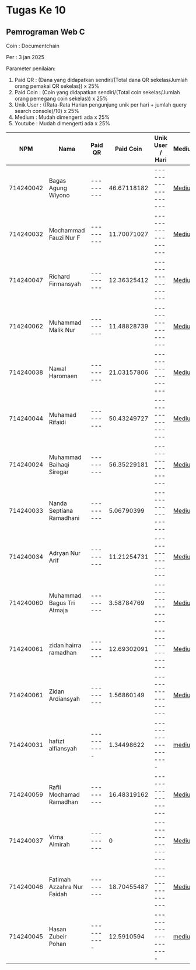 # Tugas Ke 10

## Pemrograman Web C
Coin : Documentchain

Per : 3 jan 2025

Parameter penilaian:
1. Paid QR : (Dana yang didapatkan sendiri/(Total dana QR sekelas/Jumlah orang pemakai QR sekelas))  x  25%
2. Paid Coin : (Coin yang didapatkan sendiri/(Total coin sekelas/Jumlah orang pemegang coin sekelas))  x  25%
3. Unik User : ((Rata-Rata Harian pengunjung unik per hari + jumlah query search console)/10) x 25%
4. Medium : Mudah dimengerti ada x 25%
5. Youtube : Mudah dimengerti ada x 25%

| NPM       | Nama                              | Paid QR | Paid Coin | Unik User / Hari | Medium | Youtube | Nilai |
|-----------|-----------------------------------|---------|-----------|------------------|--------|---------|-------|
|714240042  |Bagas Agung Wiyono                 |---------|46.67118182|------------------|[Medium](https://medium.com/@zenkun.enterkill13/cara-mengaplikasikan-function-getjson-dengan-library-dari-es-module-jscroot-7c4bcd453dd6)|[Youtube](https://youtu.be/VKiDoMBIHzE)|-------|
|714240032  |Mochammad Fauzi Nur F              |---------|11.70071027|------------------|[Medium](https://medium.com/@nurfadilahmfauzi/cara-mengaplikasikan-function-getjson-dengan-library-dari-es-module-jscroot-c99e7ef8aae1 )|[Youtube](https://youtu.be/FKV56O8urCg)|-------|
|714240047  |Richard Firmansyah                   |---------|12.36325412|------------------|[Medium](https://medium.com/@richardfirmansyah57/cara-penggunaan-es-module-menggunakan-jscroot-dengan-import-fungsi-getjson-setinner-cors-89b4aa34a769)|[Youtube](https://youtu.be/EMijmeflRWo?si=rVJyYiRGkArgvP68)|-------|
|714240062  |Muhammad Malik Nur                   |---------|11.48828739|------------------|[Medium](https://medium.com/@kamalputra1177/pemanfaatan-fungsi-getjson-dengan-library-jscroot-pada-es-module-fd07975d445c)|---------|-------|
|714240038  |Nawal Haromaen                       |---------|21.03157806|------------------|[Medium](https://medium.com/@nawalharomaen/cara-penggunaan-es-module-menggunakan-jscroot-dengan-import-fungsi-getjson-setinner-cors-ecfaed933650)|---------|-------|
|714240044  |Muhamad Rifaidi                 |---------|50.43249727|------------------|[Medium](https://medium.com/@vilamica17/cara-penggunaan-es-module-menggunakan-jscroot-dengan-import-fungsi-getjson-setinner-cors-b8757d134907)|[YouTube](https://youtu.be/j8DmwWWpM_A?si=qN7LD5BTuFYYSYAZ)|-------|
|714240024  |Muhammad Baihaqi Siregar                 |---------|56.35229181|------------------|[Medium](https://medium.com/@baihaqisiregar09/es-module-jscroot-untuk-function-getjson-e570bbe1b374)|[Youtube](https://youtu.be/pVs4WmKoZM8?si=1W5LzRQ3OgugYJs_)|-----|
|714240033  |Nanda Septiana Ramadhani           |---------|5.06790399|------------------|[Medium](https://medium.com/@nandasr.24/es-module-jscroot-untuk-function-getjson-4ce52d853678)|---------|-------|
|714240034  |Adryan Nur Arif                    |---------|11.21254731|------------------|[Medium](https://medium.com/@adryannask/guide-to-using-the-getjson-function-with-the-jscroot-es-module-library-8b6143473365)|[Youtube](https://youtu.be/TfeRv-FYhec?si=QVb0Z-UoFLff6RLc)|-------|
|714240060  |Muhammad Bagus Tri Atmaja          |---------|3.58784769|------------------|[Medium](https://medium.com/@mbagus0111/panduan-menggunakan-function-getjson-dengan-library-dari-es-module-jscroot-b41a42db3028)|--------|--------|
|714240061  |zidan hairra ramadhan          |---------|12.69302091 |------------------|[Medium](https://medium.com/@zidanramadhan950/cara-penggunaan-es-module-menggunakan-jscroot-dengan-import-fungsi-getjson-setinner-cors-fd9ccbe3f07c)|[YouTube](https://youtu.be/HOXOzWQE0xw)|--------|
|714240061  |Zidan Ardiansyah         |---------|1.56860149|------------------|[Medium](https://medium.com/@cakleghid/cara-penggunaan-es-module-menggunakan-jscroot-dengan-import-fungsi-getjson-setinner-cors-4420e0b90f8b)|--------|--------|
|714240031  |hafizt alfiansyah        |----------|1.34498622|-------------------|[medium](https://medium.com/@alfiansyahhafis82/cara-mengaplikasikan-function-getjson-dengan-library-dari-es-module-jscroot-8346ff14178c)
|714240059  |Rafli Mochamad Ramadhan |---------|16.48319162|------------------|[Medium](https://medium.com/@raflimramadhan.204/guide-to-using-the-getjson-function-with-the-jscroot-es-module-library-8aa5c8985469)|[youtube](https://youtu.be/llGN4ZghbQw)|-------|
|714240037  |Virna Almirah                 |---------|0|------------------|[Medium](https://medium.com/@virnalmirah/tutorial-fungsi-getjson-menggunakan-es-module-menggunakan-jscroot-dengan-import-fungsi-getjson-df10bd4fd545)|[Youtube](https://youtu.be/x-h_OExE0Ao?si=eNhbKP0ZypsvqeQL)|-------|
|714240046  |Fatimah Azzahra Nur Faidah                |---------|18.70455487|------------------|[Medium](https://medium.com/@itzaidaa/tutorial-fungsi-getjson-menggunakan-es-module-menggunakan-jscroot-dengan-import-fungsi-getjson-2e96ad1c399d)|[Youtube](https://youtu.be/XqNaEBxDob0)|-------|
|714240045  |Hasan Zubeir Pohan|----------|12.5910594|-------------------|[medium](https://medium.com/@hasanpohan035/cara-mengaplikasikan-function-getjson-dengan-library-dari-es-module-jscroot-3b59453a9a62)


